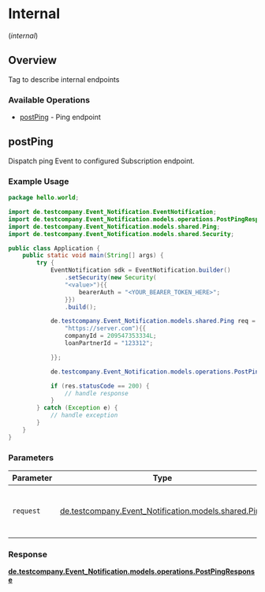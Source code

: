 # Internal
(*internal*)

## Overview

Tag to describe internal endpoints

### Available Operations

* [postPing](#postping) - Ping endpoint

## postPing

Dispatch ping Event to configured Subscription endpoint.

### Example Usage

```java
package hello.world;

import de.testcompany.Event_Notification.EventNotification;
import de.testcompany.Event_Notification.models.operations.PostPingResponse;
import de.testcompany.Event_Notification.models.shared.Ping;
import de.testcompany.Event_Notification.models.shared.Security;

public class Application {
    public static void main(String[] args) {
        try {
            EventNotification sdk = EventNotification.builder()
                .setSecurity(new Security(
                "<value>"){{
                    bearerAuth = "<YOUR_BEARER_TOKEN_HERE>";
                }})
                .build();

            de.testcompany.Event_Notification.models.shared.Ping req = new Ping(
                "https://server.com"){{
                companyId = 209547353334L;
                loanPartnerId = "123312";

            }};

            de.testcompany.Event_Notification.models.operations.PostPingResponse res = sdk.internal.postPing(req);

            if (res.statusCode == 200) {
                // handle response
            }
        } catch (Exception e) {
            // handle exception
        }
    }
}
```

### Parameters

| Parameter                                                                           | Type                                                                                | Required                                                                            | Description                                                                         |
| ----------------------------------------------------------------------------------- | ----------------------------------------------------------------------------------- | ----------------------------------------------------------------------------------- | ----------------------------------------------------------------------------------- |
| `request`                                                                           | [de.testcompany.Event_Notification.models.shared.Ping](../../models/shared/Ping.md) | :heavy_check_mark:                                                                  | The request object to use for the request.                                          |


### Response

**[de.testcompany.Event_Notification.models.operations.PostPingResponse](../../models/operations/PostPingResponse.md)**

